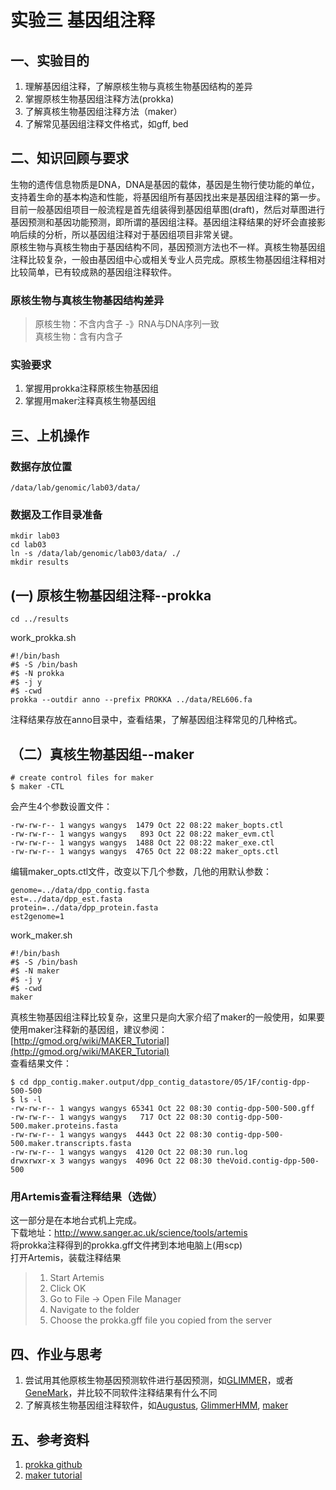 # 实验三 基因组注释  
## 一、实验目的  
1. 理解基因组注释，了解原核生物与真核生物基因结构的差异
2. 掌握原核生物基因组注释方法(prokka)
3. 了解真核生物基因组注释方法（maker）
4. 了解常见基因组注释文件格式，如gff, bed


## 二、知识回顾与要求  
生物的遗传信息物质是DNA，DNA是基因的载体，基因是生物行使功能的单位，支持着生命的基本构造和性能，将基因组所有基因找出来是基因组注释的第一步。目前一般基因组项目一般流程是首先组装得到基因组草图(draft)，然后对草图进行基因预测和基因功能预测，即所谓的基因组注释。基因组注释结果的好坏会直接影响后续的分析，所以基因组注释对于基因组项目非常关键。   
原核生物与真核生物由于基因结构不同，基因预测方法也不一样。真核生物基因组注释比较复杂，一般由基因组中心或相关专业人员完成。原核生物基因组注释相对比较简单，已有较成熟的基因组注释软件。    

### 原核生物与真核生物基因结构差异
> 原核生物：不含内含子 -》RNA与DNA序列一致  
> 真核生物：含有内含子

### 实验要求  
1. 掌握用prokka注释原核生物基因组  
2. 掌握用maker注释真核生物基因组  

## 三、上机操作  
### 数据存放位置  
```
/data/lab/genomic/lab03/data/
```

### 数据及工作目录准备  
```
mkdir lab03
cd lab03
ln -s /data/lab/genomic/lab03/data/ ./
mkdir results

```

## (一) 原核生物基因组注释--prokka    
```
cd ../results

```

work_prokka.sh  
```
#!/bin/bash
#$ -S /bin/bash
#$ -N prokka
#$ -j y
#$ -cwd
prokka --outdir anno --prefix PROKKA ../data/REL606.fa

```
注释结果存放在anno目录中，查看结果，了解基因组注释常见的几种格式。  

## （二）真核生物基因组--maker  
```
# create control files for maker
$ maker -CTL
```
会产生4个参数设置文件：
```
-rw-rw-r-- 1 wangys wangys  1479 Oct 22 08:22 maker_bopts.ctl  
-rw-rw-r-- 1 wangys wangys   893 Oct 22 08:22 maker_evm.ctl  
-rw-rw-r-- 1 wangys wangys  1488 Oct 22 08:22 maker_exe.ctl  
-rw-rw-r-- 1 wangys wangys  4765 Oct 22 08:22 maker_opts.ctl  
```
编辑maker_opts.ctl文件，改变以下几个参数，几他的用默认参数：  
```
genome=../data/dpp_contig.fasta  
est=../data/dpp_est.fasta  
protein=../data/dpp_protein.fasta  
est2genome=1  
```
work_maker.sh
```
#!/bin/bash
#$ -S /bin/bash
#$ -N maker
#$ -j y
#$ -cwd
maker
```
真核生物基因组注释比较复杂，这里只是向大家介绍了maker的一般使用，如果要使用maker注释新的基因组，建议参阅：[http://gmod.org/wiki/MAKER_Tutorial](http://gmod.org/wiki/MAKER_Tutorial)  
查看结果文件：  
```
$ cd dpp_contig.maker.output/dpp_contig_datastore/05/1F/contig-dpp-500-500
$ ls -l
-rw-rw-r-- 1 wangys wangys 65341 Oct 22 08:30 contig-dpp-500-500.gff  
-rw-rw-r-- 1 wangys wangys   717 Oct 22 08:30 contig-dpp-500-500.maker.proteins.fasta  
-rw-rw-r-- 1 wangys wangys  4443 Oct 22 08:30 contig-dpp-500-500.maker.transcripts.fasta  
-rw-rw-r-- 1 wangys wangys  4120 Oct 22 08:30 run.log  
drwxrwxr-x 3 wangys wangys  4096 Oct 22 08:30 theVoid.contig-dpp-500-500  
```

### 用Artemis查看注释结果（选做）  
这一部分是在本地台式机上完成。  
下载地址：http://www.sanger.ac.uk/science/tools/artemis  
将prokka注释得到的prokka.gff文件拷到本地电脑上(用scp)  
打开Artemis，装载注释结果  
>    1. Start Artemis  
>    2. Click OK  
>    3. Go to File -> Open File Manager  
>    4. Navigate to the folder  
>    5. Choose the prokka.gff file you copied from the server

## 四、作业与思考  
1. 尝试用其他原核生物基因预测软件进行基因预测，如[GLIMMER](http://ccb.jhu.edu/software/glimmer/index.shtml)，或者[GeneMark](http://topaz.gatech.edu/GeneMark/)，并比较不同软件注释结果有什么不同
2. 了解真核生物基因组注释软件，如[Augustus](http://bioinf.uni-greifswald.de/augustus/), [GlimmerHMM](http://ccb.jhu.edu/software/glimmerhmm/), [maker](http://www.yandell-lab.org/software/maker.html)

## 五、参考资料  
1. [prokka github](https://github.com/tseemann/prokka)
2. [maker tutorial](http://gmod.org/wiki/MAKER_Tutorial)
 
